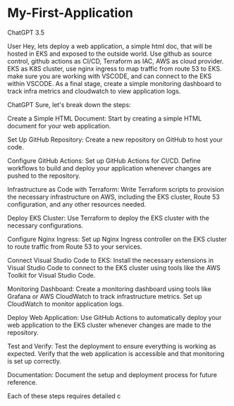 # My-First-Application

 
ChatGPT 3.5

User
Hey, lets deploy a web application, a simple html doc, that will be hosted in EKS and exposed to the outside world.
Use github as source control, github actions as CI/CD, Terraform as IAC, AWS as cloud provider.
EKS as K8S cluster, use nginx ingress to map traffic from route 53 to EKS.
make sure you are working with VSCODE, and can connect to the EKS within VSCODE.
As a final stage, create a simple monitoring dashboard to track infra metrics and cloudwatch to view application logs.

ChatGPT
Sure, let's break down the steps:

Create a Simple HTML Document: Start by creating a simple HTML document for your web application.

Set Up GitHub Repository: Create a new repository on GitHub to host your code.

Configure GitHub Actions: Set up GitHub Actions for CI/CD. Define workflows to build and deploy your application whenever changes are pushed to the repository.

Infrastructure as Code with Terraform: Write Terraform scripts to provision the necessary infrastructure on AWS, including the EKS cluster, Route 53 configuration, and any other resources needed.

Deploy EKS Cluster: Use Terraform to deploy the EKS cluster with the necessary configurations.

Configure Nginx Ingress: Set up Nginx Ingress controller on the EKS cluster to route traffic from Route 53 to your services.

Connect Visual Studio Code to EKS: Install the necessary extensions in Visual Studio Code to connect to the EKS cluster using tools like the AWS Toolkit for Visual Studio Code.

Monitoring Dashboard: Create a monitoring dashboard using tools like Grafana or AWS CloudWatch to track infrastructure metrics. Set up CloudWatch to monitor application logs.

Deploy Web Application: Use GitHub Actions to automatically deploy your web application to the EKS cluster whenever changes are made to the repository.

Test and Verify: Test the deployment to ensure everything is working as expected. Verify that the web application is accessible and that monitoring is set up correctly.

Documentation: Document the setup and deployment process for future reference.

Each of these steps requires detailed c
